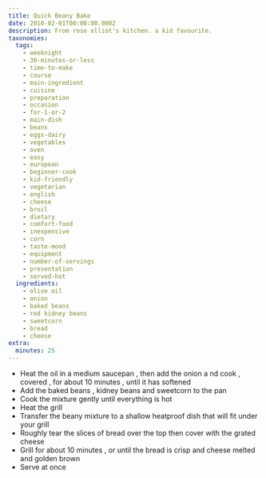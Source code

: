 ```yaml
---
title: Quick Beany Bake
date: 2010-02-01T00:00:00.000Z
description: From rose elliot's kitchen. a kid favourite.
taxonomies:
  tags:
    - weeknight
    - 30-minutes-or-less
    - time-to-make
    - course
    - main-ingredient
    - cuisine
    - preparation
    - occasion
    - for-1-or-2
    - main-dish
    - beans
    - eggs-dairy
    - vegetables
    - oven
    - easy
    - european
    - beginner-cook
    - kid-friendly
    - vegetarian
    - english
    - cheese
    - broil
    - dietary
    - comfort-food
    - inexpensive
    - corn
    - taste-mood
    - equipment
    - number-of-servings
    - presentation
    - served-hot
  ingredients:
    - olive oil
    - onion
    - baked beans
    - red kidney beans
    - sweetcorn
    - bread
    - cheese
extra:
  minutes: 25
---
```

 - Heat the oil in a medium saucepan , then add the onion a nd cook , covered , for about 10 minutes , until it has softened
 - Add the baked beans , kidney beans and sweetcorn to the pan
 - Cook the mixture gently until everything is hot
 - Heat the grill
 - Transfer the beany mixture to a shallow heatproof dish that will fit under your grill
 - Roughly tear the slices of bread over the top then cover with the grated cheese
 - Grill for about 10 minutes , or until the bread is crisp and cheese melted and golden brown
 - Serve at once
